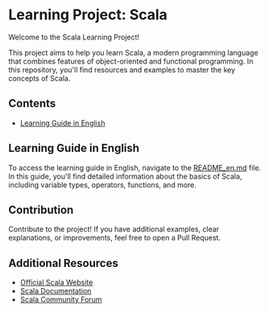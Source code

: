 # Learning Project: Scala

Welcome to the Scala Learning Project!

This project aims to help you learn Scala, a modern programming language that combines features of object-oriented and functional programming. In this repository, you'll find resources and examples to master the key concepts of Scala.

## Contents

- [Learning Guide in English](README_en.md)

## Learning Guide in English

To access the learning guide in English, navigate to the [README_en.md](README_en.md) file. In this guide, you'll find detailed information about the basics of Scala, including variable types, operators, functions, and more.

## Contribution

Contribute to the project! If you have additional examples, clear explanations, or improvements, feel free to open a Pull Request.

## Additional Resources

- [Official Scala Website](https://www.scala-lang.org/)
- [Scala Documentation](https://docs.scala-lang.org/)
- [Scala Community Forum](https://users.scala-lang.org/)
